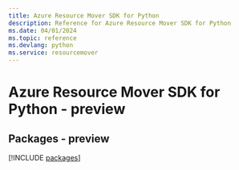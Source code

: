 ```yaml
---
title: Azure Resource Mover SDK for Python
description: Reference for Azure Resource Mover SDK for Python
ms.date: 04/01/2024
ms.topic: reference
ms.devlang: python
ms.service: resourcemover
---
```

# Azure Resource Mover SDK for Python - preview
## Packages - preview
[!INCLUDE [packages](resource-mover-index.md)]